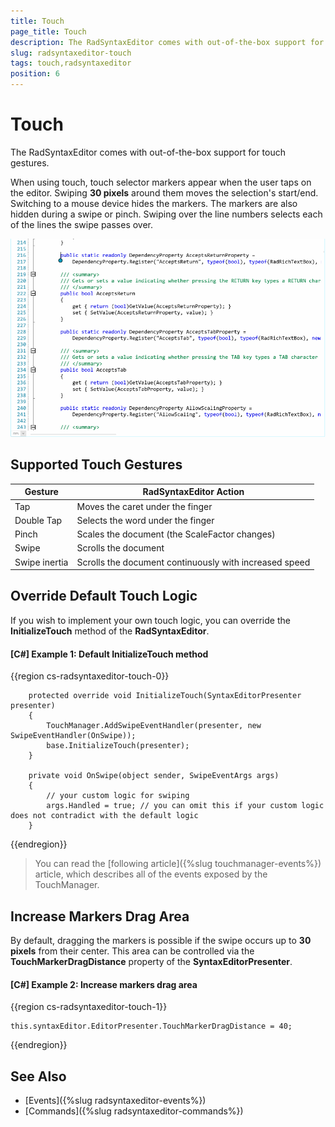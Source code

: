 ```yaml
---
title: Touch
page_title: Touch
description: The RadSyntaxEditor comes with out-of-the-box support for touch gestures.
slug: radsyntaxeditor-touch
tags: touch,radsyntaxeditor
position: 6
---
```


# Touch

The RadSyntaxEditor comes with out-of-the-box support for touch gestures.

When using touch, touch selector markers appear when the user taps on the editor. Swiping **30 pixels** around them moves the selection's start/end. Switching to a mouse device hides the markers. The markers are also hidden during a swipe or pinch. Swiping over the line numbers selects each of the lines the swipe passes over.

![RadSyntaxEditor Touch Support](images/syntaxeditor_touch-support-1.gif)

## Supported Touch Gestures

|Gesture|RadSyntaxEditor Action|
|-------|-----------------|
|Tap|Moves the caret under the finger|
|Double Tap|Selects the word under the finger|
|Pinch|Scales the document (the ScaleFactor changes)|
|Swipe|Scrolls the document|
|Swipe inertia|Scrolls the document continuously with increased speed|

## Override Default Touch Logic

If you wish to implement your own touch logic, you can override the **InitializeTouch** method of the **RadSyntaxEditor**.

#### __[C#] Example 1: Default InitializeTouch method__
{{region cs-radsyntaxeditor-touch-0}}

        protected override void InitializeTouch(SyntaxEditorPresenter presenter)
        {
            TouchManager.AddSwipeEventHandler(presenter, new SwipeEventHandler(OnSwipe));
            base.InitializeTouch(presenter);
        }

        private void OnSwipe(object sender, SwipeEventArgs args)
        {
            // your custom logic for swiping
            args.Handled = true; // you can omit this if your custom logic does not contradict with the default logic
        }
{{endregion}}

> You can read the [following article]({%slug touchmanager-events%}) article, which describes all of the events exposed by the TouchManager.

## Increase Markers Drag Area

By default, dragging the markers is possible if the swipe occurs up to **30 pixels** from their center. This area can be controlled via the **TouchMarkerDragDistance** property of the **SyntaxEditorPresenter**.

#### __[C#] Example 2: Increase markers drag area__
{{region cs-radsyntaxeditor-touch-1}}

    this.syntaxEditor.EditorPresenter.TouchMarkerDragDistance = 40;
{{endregion}}

## See Also

* [Events]({%slug radsyntaxeditor-events%})
* [Commands]({%slug radsyntaxeditor-commands%})
